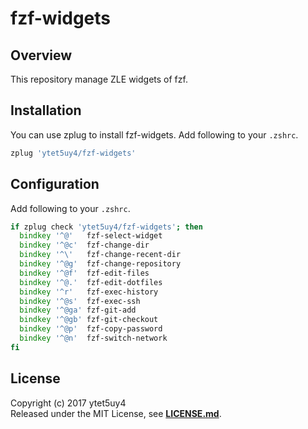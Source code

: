 # fzf-widgets
## Overview
This repository manage ZLE widgets of fzf.

## Installation
You can use zplug to install fzf-widgets.
Add following to your `.zshrc`.

```zsh
zplug 'ytet5uy4/fzf-widgets'
```

## Configuration
Add following to your `.zshrc`.

```zsh
if zplug check 'ytet5uy4/fzf-widgets'; then
  bindkey '^@'   fzf-select-widget
  bindkey '^@c'  fzf-change-dir
  bindkey '^\'   fzf-change-recent-dir
  bindkey '^@g'  fzf-change-repository
  bindkey '^@f'  fzf-edit-files
  bindkey '^@.'  fzf-edit-dotfiles
  bindkey '^r'   fzf-exec-history
  bindkey '^@s'  fzf-exec-ssh
  bindkey '^@ga' fzf-git-add
  bindkey '^@gb' fzf-git-checkout
  bindkey '^@p'  fzf-copy-password
  bindkey '^@n'  fzf-switch-network
fi
```

## License
Copyright (c) 2017 ytet5uy4  
Released under the MIT License, see **[LICENSE.md]**.

[LICENSE.md]: //github.com/ytet5uy4/fzf-widgets/blob/master/LICENSE.md
